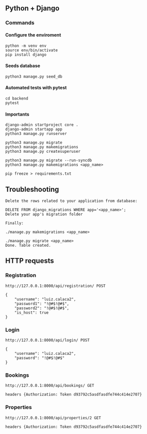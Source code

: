 ## Python + Django

### Commands

#### Configure the enviroment

```
python -m venv env
source env/bin/activate
pip install django
```

#### Seeds database

```
python3 manage.py seed_db
```

#### Automated tests with pytest

```
cd backend
pytest
```

#### Importants

```
django-admin startproject core .
django-admin startapp app
python3 manage.py runserver
```

```
python3 manage.py migrate
python3 manage.py makemigrations
python3 manage.py createsuperuser
```

```
python3 manage.py migrate --run-syncdb
python3 manage.py makemigrations <app_name>
```

```
pip freeze > requirements.txt
```

## Troubleshooting

```
Delete the rows related to your application from database:

DELETE FROM django_migrations WHERE app='<app_name>';
Delete your app's migration folder

Finally:

./manage.py makemigrations <app_name>

./manage.py migrate <app_name>
Done. Table created.
```

## HTTP requests

### Registration

```
http://127.0.0.1:8000/api/registration/ POST

{
    "username": "luiz.calaca2",
    "password1": "!@#$!@#$",
    "password2": "!@#$!@#$",
    "is_host": true
}
```

### Login

```
http://127.0.0.1:8000/api/login/ POST

{
    "username": "luiz.calaca2",
    "password": "!@#$!@#$"
}
```

### Bookings

```
http://127.0.0.1:8000/api/bookings/ GET

headers {Authorization: Token d93792c5asdfasdfe744c414e2707}
```

### Properties

```
http://127.0.0.1:8000/api/properties/2 GET

headers {Authorization: Token d93792c5asdfasdfe744c414e2707}
```
